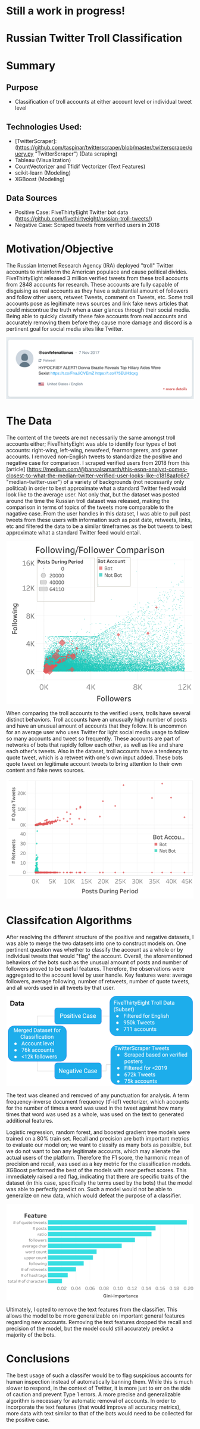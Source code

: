 # Still a work in progress!
# Russian Twitter Troll Classification

# Summary

## Purpose
* Classification of troll accounts at either account level or individual tweet level

## Technologies Used:
* [TwitterScraper]: (https://github.com/taspinar/twitterscraper/blob/master/twitterscraper/query.py "TwitterScraper") (Data scraping)
* Tableau (Visualization)
* CountVectorizer and Tfidif Vectorizer (Text Features)
* scikit-learn (Modeling)
* XGBoost (Modeling)

## Data Sources
* Positive Case: FiveThirtyEight Twitter bot data (https://github.com/fivethirtyeight/russian-troll-tweets/)
* Negative Case: Scraped tweets from verified users in 2018

# Motivation/Objective
The Russian Internet Research Agency (IRA) deployed "troll" Twitter accounts to misinform the American populace and cause political divides. FiveThirtyEight released 3 million verified tweets from these troll accounts from 2848 accounts for research. These accounts are fully capable of disguising as real accounts as they have a substantial amount of followers and follow other users, retweet Tweets, comment on Tweets, etc. Some troll accounts pose as legitimate news sources and link fake news articles that could miscontrue the truth when a user glances through their social media. Being able to quickly classify these fake accounts from real accounts and accurately removing them before they cause more damage and discord is a pertinent goal for social media sites like Twitter.

![](images/example.png)

# The Data
The content of the tweets are not necessarily the same amongst troll accounts either; FiveThirtyEight was able to identify four types of bot accounts: right-wing, left-wing, newsfeed, fearmongerers, and gamer accounts. I removed non-English tweets to standardize the positive and negative case for comparison. I scraped verified users from 2018 from this [article] (https://medium.com/@bansalsamarth/this-espn-analyst-comes-closest-to-what-the-median-twitter-verified-user-looks-like-c1818aafc6e7 "median-twitter-user") of a variety of backgrounds (not necessarily only political) in order to best approximate what a standard Twitter feed would look like to the average user. Not only that, but the dataset was posted around the time the Russian troll dataset was released, making the comparison in terms of topics of the tweets more comparable to the nagative case. From the user handles in this dataset, I was able to pull past tweets from these users with information such as post date, retweets, links, etc and filtered the data to be a similar timeframes as the bot tweets to best approximate what a standard Twitter feed would entail.

![](images/followingvsfollower.png)

When comparing the troll accounts to the verified users, trolls have several distinct behaviors. Troll accounts have an unusually high number of posts and have an unusual amount of accounts that they follow. It is uncommon for an average user who uses Twitter for light social media usage to follow so many accounts and tweet so frequently. These accounts are part of networks of bots that rapidly follow each other, as well as like and share each other's tweets. Also in the dataset, troll accounts have a tendency to quote tweet, which is a retweet with one's own input added. These bots quote tweet on legitimate account tweets to bring attention to their own content and fake news sources. 

![](images/retweetsvsquotes.png)

# Classifcation Algorithms
After resolving the different structure of the positive and negative datasets, I was able to merge the two datasets into one to construct models on. One pertinent question was whether to classify the account as a whole or by individual tweets that would "flag" the account. Overall, the aforementioned behaviors of the bots such as the unusual amount of posts and number of followers proved to be useful features. Therefore, the observations were aggregated to the account level by user handle. Key features were: average followers, average following, number of retweets, number of quote tweets, and all words used in all tweets by that user. 

![](images/datastructure.png)

The text was cleaned and removed of any punctuation for analysis. A term frequency-inverse document frequency (tf-idf) vectorizer, which accounts for the number of times a word was used in the tweet against how many times that word was used as a whole, was used on the text to generated additional features.

Logistic regression, random forest, and boosted gradient tree models were trained on a 80% train set. Recall and precision are both important metrics to evaluate our model on; we want to classify as many bots as possible, but we do not want to ban any legitimate accounts, which may alienate the actual users of the platform. Therefore the F1 score, the harmonic mean of precision and recall, was used as a key metric for the classification models. XGBoost performed the best of the models with near perfect scores. This immediately raised a red flag, indicating that there are specific traits of the dataset (in this case, specifically the terms used by the bots) that the model was able to perfectly predict on. Such a model would not be able to generalize on new data, which would defeat the purpose of a classifier.

![](images/featureimportance.png)

Ultimately, I opted to remove the text features from the classifier. This allows the model to be more generalizable on important general features regarding new accounts. Removing the text features dropped the recall and precision of the model, but the model could still accurately predict a majority of the bots. 

# Conclusions 
The best usage of such a classifer would be to flag suspicious accounts for human inspection instead of automatically banning them. While this is much slower to respond, in the context of Twitter, it is more just to err on the side of caution and prevent Type 1 errors. A more precise and generalizable algorithm is necessary for automatic removal of accounts. In order to  incorporate the text features (that would improve all accuracy metrics), more data with text similar to that of the bots would need to be collected for the positive case.
